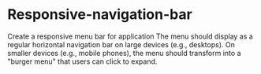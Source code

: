 # Responsive-navigation-bar
Create a responsive menu bar for application  The menu should display as a regular horizontal navigation bar on large devices (e.g., desktops).  On smaller devices (e.g., mobile phones), the menu should transform into a "burger menu" that users can click to expand.
